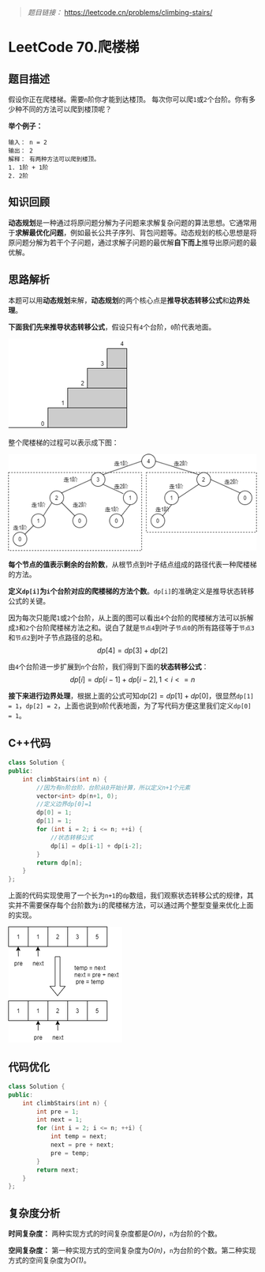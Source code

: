 
> *题目链接：* https://leetcode.cn/problems/climbing-stairs/

# LeetCode 70.爬楼梯

## 题目描述

假设你正在爬楼梯。需要`n`阶你才能到达楼顶。
每次你可以爬`1`或`2`个台阶。你有多少种不同的方法可以爬到楼顶呢？

**举个例子：**

```
输入： n = 2
输出： 2
解释： 有两种方法可以爬到楼顶。
1. 1阶 + 1阶
2. 2阶
```

## 知识回顾

**动态规划**是一种通过将原问题分解为子问题来求解复杂问题的算法思想。它通常用于**求解最优化问题**，例如最长公共子序列、背包问题等。动态规划的核心思想是将原问题分解为若干个子问题，通过求解子问题的最优解**自下而上**推导出原问题的最优解。

## 思路解析

本题可以用**动态规划**来解，**动态规划**的两个核心点是**推导状态转移公式**和**边界处理**。

**下面我们先来推导状态转移公式**，假设只有`4`个台阶，`0`阶代表地面。

![](https://raw.githubusercontent.com/ldtech007/leetcode/main/pic/lc-0070-01.png)

整个爬楼梯的过程可以表示成下图：

![](https://raw.githubusercontent.com/ldtech007/leetcode/main/pic/lc-0070-02.png)

**每个节点的值表示剩余的台阶数**，从根节点到叶子结点组成的路径代表一种爬楼梯的方法。

**定义`dp[i]`为`i`个台阶对应的爬楼梯的方法个数**。`dp[i]`的准确定义是推导状态转移公式的关键。

因为每次只能爬`1`或`2`个台阶，从上面的图可以看出`4`个台阶的爬楼梯方法可以拆解成`3`和`2`个台阶爬楼梯方法之和。说白了就是`节点4`到叶子`节点0`的所有路径等于`节点3`和`节点2`到叶子节点路径的总和。
$$dp[4] = dp[3] + dp[2]$$

由`4`个台阶进一步扩展到`n`个台阶，我们得到下面的**状态转移公式**：
$$dp[i] = dp[i-1] + dp[i-2], 1 < i <= n$$

**接下来进行边界处理**，根据上面的公式可知$dp[2] = dp[1] + dp[0]$，很显然`dp[1] = 1`，`dp[2] = 2`，上面也说到`0`阶代表地面，为了写代码方便这里我们定义`dp[0] = 1`。

## C++代码

```cpp
class Solution {
public:
    int climbStairs(int n) {
        //因为有n阶台阶，台阶从0开始计算，所以定义n+1个元素
        vector<int> dp(n+1, 0);
        //定义边界dp[0]=1
        dp[0] = 1;
        dp[1] = 1;
        for (int i = 2; i <= n; ++i) {
            //状态转移公式
            dp[i] = dp[i-1] + dp[i-2];
        }
        return dp[n];
    }
};
```

上面的代码实现使用了一个长为`n+1`的`dp`数组，我们观察状态转移公式的规律，其实并不需要保存每个台阶数为`i`的爬楼梯方法，可以通过两个整型变量来优化上面的实现。

![](https://raw.githubusercontent.com/ldtech007/leetcode/main/pic/lc-0070-03.png)

## 代码优化

```cpp
class Solution {
public:
    int climbStairs(int n) {
        int pre = 1;
        int next = 1;
        for (int i = 2; i <= n; ++i) {
            int temp = next;
            next = pre + next;
            pre = temp;
        }
        return next;
    }
};
```

## 复杂度分析

**时间复杂度：** 两种实现方式的时间复杂度都是*O(n)*，`n`为台阶的个数。

**空间复杂度：** 第一种实现方式的空间复杂度为*O(n)*，`n`为台阶的个数。第二种实现方式的空间复杂度为*O(1)*。

